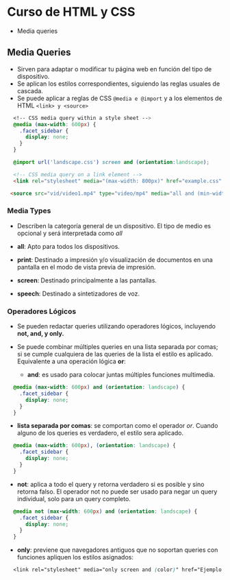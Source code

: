 # Curso de HTML y CSS

- Media queries

## Media Queries

- Sirven para adaptar o modificar tu página web en función del tipo de dispositivo.
- Se aplican los estilos correspondientes, siguiendo las reglas usuales de cascada.
- Se puede aplicar a reglas de CSS `@media e @import` y a los elementos de HTML `<link> y <source>`

```css
  <!-- CSS media query within a style sheet -->
  @media (max-width: 600px) {
    .facet_sidebar {
      display: none;
    }
  }
```

```css
  @import url('landscape.css') screen and (orientation:landscape);
```

```html
  <!-- CSS media query on a link element -->
  <link rel="stylesheet" media="(max-width: 800px)" href="example.css" />
```

```html
 <source src="vid/video1.mp4" type="video/mp4" media="all and (min-width: 1024 px)">
```

### Media Types

- Describen la categoría general de un dispositivo. El tipo de medio es opcional y será interpretada como *all*

- **all**: Apto para todos los dispositivos.
- **print**: Destinado a impresión y/o visualización de documentos en una pantalla en el modo de vista previa de impresión.
- **screen**: Destinado principalmente a las pantallas.
- **speech**: Destinado a sintetizadores de voz.

### Operadores Lógicos

- Se pueden redactar queries utilizando operadores lógicos, incluyendo **not, and, y only.**

- Se puede combinar múltiples queries en una lista separada por comas; si se cumple cualquiera de las queries de la lista el estilo es aplicado. Equivalente a una operación lógica **or**:

  - **and**: es usado para colocar juntas múltiples funciones multimedia.

```css
  @media (max-width: 600px) and (orientation: landscape) {
    .facet_sidebar {
      display: none;
    }
  }
```

  - **lista separada por comas**: se comportan como el operador *or*. Cuando alguno de los queries es verdadero, el estilo sera aplicado.

```css
  @media (max-width: 600px), (orientation: landscape) {
    .facet_sidebar {
      display: none;
    }
  }
```

  - **not**: aplica a todo el query y retorna verdadero si es posible y sino retorna falso. El operador not no puede ser usado para negar un query individual, solo para un query completo.

```css
  @media not (max-width: 600px) and (orientation: landscape) {
    .facet_sidebar {
      display: none;
    }
  }
```

  - **only**: previene que navegadores antiguos que no soportan queries con funciones apliquen los estilos asignados:

```css
  <link rel="stylesheet" media="only screen and (color)" href="Ejemplo.css" />
```
